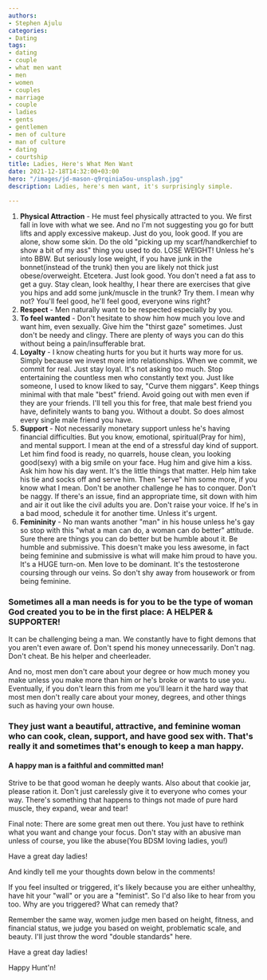 ```yaml
---
authors:
- Stephen Ajulu
categories:
- Dating
tags:
- dating
- couple
- what men want
- men
- women
- couples
- marriage
- couple
- ladies
- gents
- gentlemen
- men of culture
- man of culture
- dating
- courtship
title: Ladies, Here's What Men Want
date: 2021-12-18T14:32:00+03:00
hero: "/images/jd-mason-q9rqinia5ou-unsplash.jpg"
description: Ladies, here's men want, it's surprisingly simple.

---
```

1. **Physical Attraction** - He must feel physically attracted to you. We first fall in love with what we see. And no I'm not suggesting you go for butt lifts and apply excessive makeup. Just do you, look good. If you are alone, show some skin. Do the old "picking up my scarf/handkerchief to show a bit of my ass" thing you used to do. LOSE WEIGHT! Unless he's into BBW. But seriously lose weight, if you have junk in the bonnet(instead of the trunk) then you are likely not thick just obese/overweight. Etcetera. Just look good. You don't need a fat ass to get a guy. Stay clean, look healthy, I hear there are exercises that give you hips and add some junk/muscle in the trunk? Try them. I mean why not? You'll feel good, he'll feel good, everyone wins right?
2. **Respect** - Men naturally want to be respected especially by you.
3. **To feel wanted** - Don't hesitate to show him how much you love and want him, even sexually. Give him the "thirst gaze" sometimes. Just don't be needy and clingy. There are plenty of ways you can do this without being a pain/insufferable brat.
4. **Loyalty** - I know cheating hurts for you but it hurts way more for us. Simply because we invest more into relationships. When we commit, we commit for real. Just stay loyal. It's not asking too much. Stop entertaining the countless men who constantly text you. Just like someone, I used to know liked to say, "Curve them niggars". Keep things minimal with that male "best" friend. Avoid going out with men even if they are your friends. I'll tell you this for free, that male best friend you have, definitely wants to bang you. Without a doubt. So does almost every single male friend you have.
5. **Support** - Not necessarily monetary support unless he's having financial difficulties. But you know, emotional, spiritual(Pray for him), and mental support. I mean at the end of a stressful day kind of support. Let him find food is ready, no quarrels, house clean, you looking good(sexy) with a big smile on your face. Hug him and give him a kiss. Ask him how his day went. It's the little things that matter. Help him take his tie and socks off and serve him. Then "serve" him some more, if you know what I mean. Don't be another challenge he has to conquer. Don't be naggy. If there's an issue, find an appropriate time, sit down with him and air it out like the civil adults you are. Don't raise your voice. If he's in a bad mood, schedule it for another time. Unless it's urgent.
6. **Femininity** - No man wants another "man" in his house unless he's gay so stop with this "what a man can do, a woman can do better" attitude. Sure there are things you can do better but be humble about it. Be humble and submissive. This doesn't make you less awesome, in fact being feminine and submissive is what will make him proud to have you. It's a HUGE turn-on. Men love to be dominant. It's the testosterone coursing through our veins. So don't shy away from housework or from being feminine.

### Sometimes all a man needs is for you to be the type of woman God created you to be in the first place: A HELPER & SUPPORTER! 

It can be challenging being a man. We constantly have to fight demons that you aren't even aware of. Don't spend his money unnecessarily. Don't nag. Don't cheat. Be his helper and cheerleader.

And no, most men don't care about your degree or how much money you make unless you make more than him or he's broke or wants to use you. Eventually, if you don't learn this from me you'll learn it the hard way that most men don't really care about your money, degrees, and other things such as having your own house. 

### They just want a beautiful, attractive, and feminine woman who can cook, clean, support, and have good sex with. That's really it and sometimes that's enough to keep a man happy.

#### A happy man is a faithful and committed man!

Strive to be that good woman he deeply wants. Also about that cookie jar, please ration it. Don't just carelessly give it to everyone who comes your way. There's something that happens to things not made of pure hard muscle, they expand, wear and tear!

Final note: There are some great men out there. You just have to rethink what you want and change your focus. Don't stay with an abusive man unless of course, you like the abuse(You BDSM loving ladies, you!)

Have a great day ladies! 

And kindly tell me your thoughts down below in the comments!

If you feel insulted or triggered, it's likely because you are either unhealthy, have hit your "wall" or you are a "feminist". So I'd also like to hear from you too. Why are you triggered? What can remedy that?

Remember the same way, women judge men based on height, fitness, and financial status, we judge you based on weight, problematic scale, and beauty. I'll just throw the word "double standards" here.

Have a great day ladies!

Happy Hunt'n!